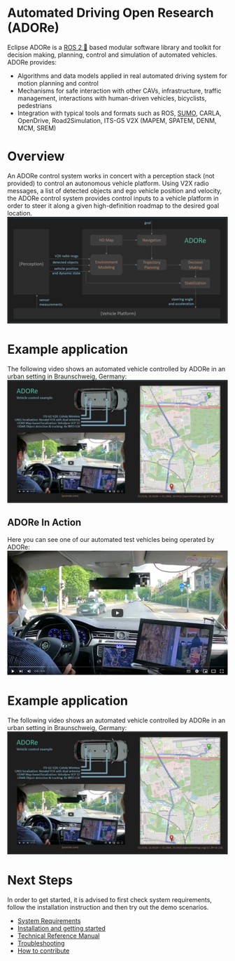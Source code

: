 # Automated Driving Open Research (ADORe)
Eclipse ADORe is a [ROS 2 🔗](https://ros.org/) based modular software library and toolkit for decision making, planning, control and simulation of automated vehicles. 
ADORe provides:

- Algorithms and data models applied in real automated driving system for motion planning and control
- Mechanisms for safe interaction with other CAVs, infrastructure, traffic management, interactions with human-driven vehicles, bicyclists, pedestrians
- Integration with typical tools and formats such as ROS, [SUMO](https://github.com/eclipse/sumo), CARLA, OpenDrive, Road2Simulation, ITS-G5 V2X (MAPEM, SPATEM, DENM, MCM, SREM)

# Overview
An ADORe control system works in concert with a perception stack (not provided) to control an autonomous vehicle platform.
Using V2X radio messages, a list of detected objects and ego vehicle position and velocity, the ADORe control system provides control inputs to a vehicle platform in order to steer it along a given high-definition roadmap to the desired goal location.
![ADORe architectural overview](https://github.com/DLR-TS/adore_support/blob/master/documentation/adore_overview_v03_20221027.png?raw=true)

# Example application
The following video shows an automated vehicle controlled by ADORe in an urban setting in Braunschweig, Germany:
[![ADORe example video](https://github.com/DLR-TS/adore_support/blob/master/adore_vivre_video_preview_20221027.png?raw=true)](https://youtu.be/tlhPDtr4yxg)

## ADORe In Action
Here you can see one of our automated test vehicles being operated by ADORe:
[![ADORe example video 🔗](https://github.com/DLR-TS/adore_support/blob/master/vivre_flythrough_screenshot2.png?raw=true)](https://youtu.be/tlhPDtr4yxg)

# Example application
The following video shows an automated vehicle controlled by ADORe in an urban setting in Braunschweig, Germany:
[![ADORe example video](https://github.com/DLR-TS/adore_support/blob/master/adore_vivre_video_preview_20221027.png?raw=true)](https://youtu.be/tlhPDtr4yxg)

# Next Steps
In order to get started, it is advised to first check system requirements, follow the installation instruction and then try out the demo scenarios.

- [System Requirements](getting_started/system_requirements.md)
- [Installation and getting started](getting_started/getting_started.md)
- [Technical Reference Manual](technical_documentation)
- [Troubleshooting]()
- [How to contribute](CONTRIBUTING.md)




